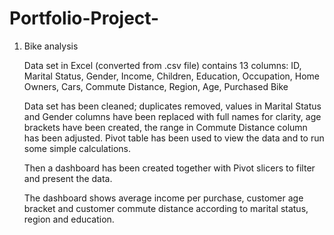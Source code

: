 # Portfolio-Project-
1. Bike analysis
   
   Data set in Excel (converted from .csv file) contains 13 columns: ID, Marital Status, Gender, Income, Children, Education, Occupation, Home Owners, Cars, Commute Distance, Region, Age, Purchased Bike
   
   Data set has been cleaned; duplicates removed, values in Marital Status and Gender columns have been replaced with full names for clarity, age brackets have been created, the range in Commute Distance column has been adjusted.
   Pivot table has been used to view the data and to run some simple calculations.
   
   Then a dashboard has been created together with Pivot slicers to filter and present the data.
   
   The dashboard shows average income per purchase, customer age bracket and customer commute distance according to marital status, region and education.
														
										
														
